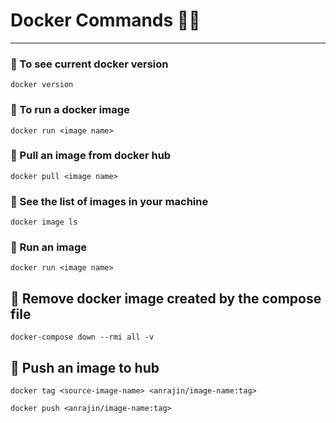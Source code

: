 # Docker Commands 🧑‍💻
---
### 📌 To see current docker version
```
docker version
```
### 📌 To run a docker image
```
docker run <image name>
``` 
### 📌 Pull an image from docker hub
```
docker pull <image name>
```
### 📌 See the list of images in your machine
```
docker image ls
```
### 📌 Run an image
```
docker run <image name>
```
## 📌 Remove docker image created by the compose file
```
docker-compose down --rmi all -v
```
## 📌 Push an image to hub
```
docker tag <source-image-name> <anrajin/image-name:tag>

docker push <anrajin/image-name:tag>
```
